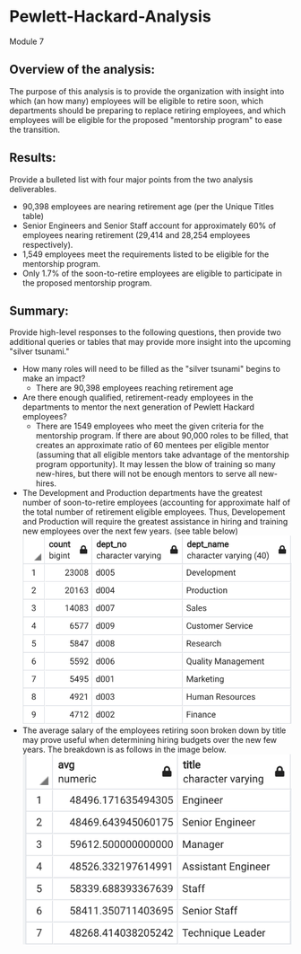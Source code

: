 # Pewlett-Hackard-Analysis
Module 7

## Overview of the analysis: 
The purpose of this analysis is to provide the organization with insight into which (an how many) employees will be eligible to retire soon, which departments should be preparing to replace retiring employees, and which employees will be eligible for the proposed "mentorship program" to ease the transition.
## Results: 
Provide a bulleted list with four major points from the two analysis deliverables.
- 90,398 employees are nearing retirement age (per the Unique Titles table)
- Senior Engineers and Senior Staff account for approximately 60% of employees nearing retirement (29,414 and 28,254 employees respectively).
- 1,549 employees meet the requirements listed to be eligible for the mentorship program.
- Only 1.7% of the soon-to-retire employees are eligible to participate in the proposed mentorship program.

## Summary: 
Provide high-level responses to the following questions, then provide two additional queries or tables that may provide more insight into the upcoming "silver tsunami."
- How many roles will need to be filled as the "silver tsunami" begins to make an impact? 
  - There are 90,398 employees reaching retirement age  
- Are there enough qualified, retirement-ready employees in the departments to mentor the next generation of Pewlett Hackard employees?
  - There are 1549 employees who meet the given criteria for the mentorship program. If there are about 90,000 roles to be filled, that creates an approximate ratio of 60 mentees per eligible mentor (assuming that all eligible mentors take advantage of the mentorship program opportunity). It may lessen the blow of training so many new-hires, but there will not be enough mentors to serve all new-hires.
- The Development and Production departments have the greatest number of soon-to-retire employees (accounting for approximate half of the total number of retirement eligible employees. Thus, Developement and Production will require the greatest assistance in hiring and training new employees over the next few years. (see table below)
![table screenshot 1](https://github.com/krystinmckee/Pewlett-Hackard-Analysis/blob/main/Screen%20Shot%202021-11-07%20at%209.28.07%20PM.png)
- The average salary of the employees retiring soon broken down by title may prove useful when determining hiring budgets over the new few years. The breakdown is as follows in the image below.
![table screenshot 2](https://github.com/krystinmckee/Pewlett-Hackard-Analysis/blob/main/Screen%20Shot%202021-11-07%20at%209.21.05%20PM.png)
